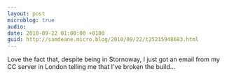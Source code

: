 ```yaml
---
layout: post
microblog: true
audio: 
date: 2010-09-22 01:00:00 +0100
guid: http://samdeane.micro.blog/2010/09/22/t25215948683.html
---
```

Love the fact that, despite being in Stornoway, I just got an email from my CC server in London telling me that I've broken the build...
